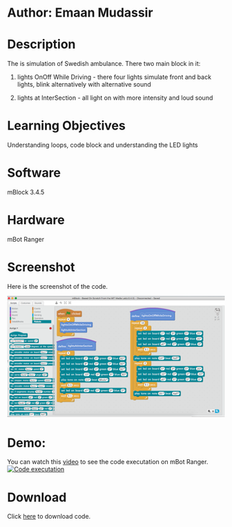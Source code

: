 
# Author: Emaan Mudassir

# Description
The is simulation of Swedish ambulance. There two main block in it:
1) lights OnOff While Driving - there four lights simulate front and back lights, blink alternatively with alternative sound  

2) lights at InterSection - all light on with more intensity and loud sound

# Learning Objectives
Understanding loops, code block and understanding the LED lights

# Software
mBlock 3.4.5

# Hardware
mBot Ranger

# Screenshot
Here is the screenshot of the code. 

![Code screenshot](CodeScreenShot.png?raw=true "Screenshot of Code")

# Demo:
You can watch this [video](https://youtu.be/xWHkLudlYBU) to see the code executation on mBot Ranger. 
[![Code executation](https://img.youtube.com/vi/xWHkLudlYBU/0.jpg)](https://www.youtube.com/watch?v=xWHkLudlYBU)


# Download
Click [here](Ambulance-mBotRanger.sb2) to download code.
